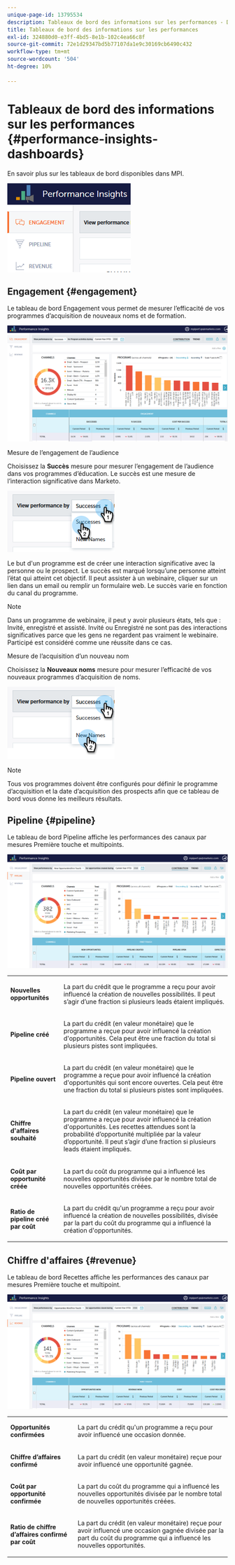 ```yaml
---
unique-page-id: 13795534
description: Tableaux de bord des informations sur les performances - Documents Marketo - Documentation du produit
title: Tableaux de bord des informations sur les performances
exl-id: 324880d0-e3ff-4bd5-8e1b-102c4ea66c8f
source-git-commit: 72e1d29347bd5b77107da1e9c30169cb6490c432
workflow-type: tm+mt
source-wordcount: '504'
ht-degree: 10%

---
```


# Tableaux de bord des informations sur les performances {#performance-insights-dashboards}

En savoir plus sur les tableaux de bord disponibles dans MPI.

![](assets/1-4.png)

## Engagement {#engagement}

Le tableau de bord Engagement vous permet de mesurer l’efficacité de vos programmes d’acquisition de nouveaux noms et de formation.

![](assets/two-3.png)

Mesure de l’engagement de l’audience

Choisissez la **Succès** mesure pour mesurer l’engagement de l’audience dans vos programmes d’éducation. Le succès est une mesure de l’interaction significative dans Marketo.

![](assets/3-4.png)

Le but d&#39;un programme est de créer une interaction significative avec la personne ou le prospect. Le succès est marqué lorsqu’une personne atteint l’état qui atteint cet objectif. Il peut assister à un webinaire, cliquer sur un lien dans un email ou remplir un formulaire web. Le succès varie en fonction du canal du programme.

>[!NOTE]
>
>Dans un programme de webinaire, il peut y avoir plusieurs états, tels que : Invité, enregistré et assisté. Invité ou Enregistré ne sont pas des interactions significatives parce que les gens ne regardent pas vraiment le webinaire. Participé est considéré comme une réussite dans ce cas.

Mesure de l’acquisition d’un nouveau nom

Choisissez la **Nouveaux noms** mesure pour mesurer l’efficacité de vos nouveaux programmes d’acquisition de noms.

![](assets/4-3.png)

>[!NOTE]
>
>Tous vos programmes doivent être configurés pour définir le programme d’acquisition et la date d’acquisition des prospects afin que ce tableau de bord vous donne les meilleurs résultats.

## Pipeline {#pipeline}

Le tableau de bord Pipeline affiche les performances des canaux par mesures Première touche et multipoints.

![](assets/five-1.png)

<table> 
 <tbody> 
  <tr> 
   <td><p><strong>Nouvelles opportunités</strong></p></td> 
   <td><p>La part du crédit que le programme a reçu pour avoir influencé la création de nouvelles possibilités. Il peut s’agir d’une fraction si plusieurs leads étaient impliqués.</p></td> 
  </tr> 
  <tr> 
   <td><p><strong>Pipeline créé</strong></p></td> 
   <td><p>La part du crédit (en valeur monétaire) que le programme a reçue pour avoir influencé la création d'opportunités. Cela peut être une fraction du total si plusieurs pistes sont impliquées.</p></td> 
  </tr> 
  <tr> 
   <td><p><strong>Pipeline ouvert</strong></p></td> 
   <td><p>La part du crédit (en valeur monétaire) que le programme a reçue pour avoir influencé la création d'opportunités qui sont encore ouvertes. Cela peut être une fraction du total si plusieurs pistes sont impliquées.</p></td> 
  </tr> 
  <tr> 
   <td><p><strong>Chiffre d'affaires souhaité</strong></p></td> 
   <td><p>La part du crédit (en valeur monétaire) que le programme a reçue pour avoir influencé la création d'opportunités. Les recettes attendues sont la probabilité d’opportunité multipliée par la valeur d’opportunité. Il peut s’agir d’une fraction si plusieurs leads étaient impliqués.</p></td> 
  </tr> 
  <tr> 
   <td><p><strong>Coût par opportunité créée</strong></p></td> 
   <td><p>La part du coût du programme qui a influencé les nouvelles opportunités divisée par le nombre total de nouvelles opportunités créées.</p></td> 
  </tr> 
  <tr> 
   <td><p><strong>Ratio de pipeline créé par coût</strong></p></td> 
   <td><p>La part du crédit qu'un programme a reçu pour avoir influencé la création de nouvelles possibilités, divisée par la part du coût du programme qui a influencé la création d'opportunités.</p></td> 
  </tr> 
 </tbody> 
</table>

## Chiffre d&#39;affaires {#revenue}

Le tableau de bord Recettes affiche les performances des canaux par mesures Première touche et multipoint.

![](assets/six-1.png)

<table> 
 <tbody> 
  <tr> 
   <td><p><strong>Opportunités confirmées</strong></p></td> 
   <td><p>La part du crédit qu'un programme a reçu pour avoir influencé une occasion donnée.</p></td> 
  </tr> 
  <tr> 
   <td><p><strong>Chiffre d’affaires confirmé</strong></p></td> 
   <td><p>La part du crédit (en valeur monétaire) reçue pour avoir influencé une opportunité gagnée.</p></td> 
  </tr> 
  <tr> 
   <td><p><strong>Coût par opportunité confirmée</strong></p></td> 
   <td><p>La part du coût du programme qui a influencé les nouvelles opportunités divisée par le nombre total de nouvelles opportunités créées.</p></td> 
  </tr> 
  <tr> 
   <td><p><strong>Ratio de chiffre d’affaires confirmé par coût</strong></p></td> 
   <td><p>La part du crédit (en valeur monétaire) reçue pour avoir influencé une occasion gagnée divisée par la part du coût du programme qui a influencé les nouvelles opportunités.</p></td> 
  </tr> 
 </tbody> 
</table>
